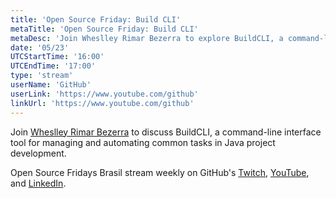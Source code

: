 ```yaml
---
title: 'Open Source Friday: Build CLI'
metaTitle: 'Open Source Friday: Build CLI'
metaDesc: 'Join Wheslley Rimar Bezerra to explore BuildCLI, a command-line tool for managing Java project development.'
date: '05/23'
UTCStartTime: '16:00'
UTCEndTime: '17:00'
type: 'stream'
userName: 'GitHub'
userLink: 'https://www.youtube.com/github'
linkUrl: 'https://www.youtube.com/github'
---
```


Join [Wheslley Rimar Bezerra](https://github.com/wheslleyrimar) to discuss BuildCLI, a command-line interface tool for managing and automating common tasks in Java project development.

Open Source Fridays Brasil stream weekly on GitHub's [Twitch](https://www.twitch.tv/githubbrasil), [YouTube](https://github.com/youtube), and [LinkedIn](https://www.linkedin.com/company/githubbrasil).
